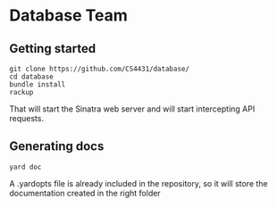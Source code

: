 Database Team
========

## Getting started
    git clone https://github.com/CS4431/database/
    cd database
    bundle install
    rackup
    
That will start the Sinatra web server and will start intercepting API requests.

## Generating docs
    yard doc

A .yardopts file is already included in the repository, so it will store the documentation created in the right folder

